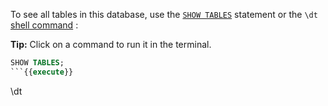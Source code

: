 To see all tables in this database, use the [`SHOW TABLES`](https://www.cockroachlabs.com/docs/stable/show-tables.html) statement or the `\dt` [shell command](https://www.cockroachlabs.com/docs/stable/cockroach-sql.html#commands) :

**Tip:** Click on a command to run it in the terminal.

```sql
SHOW TABLES;
```{{execute}}

```
\dt
```{{execute}}
